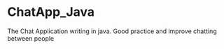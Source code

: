 # ChatApp_Java
The Chat Application writing in java. Good practice and improve chatting between people
